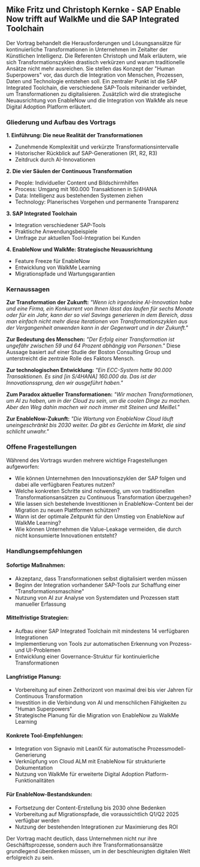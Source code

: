 ## Mike Fritz und Christoph Kernke - SAP Enable Now trifft auf WalkMe und die SAP Integrated Toolchain

Der Vortrag behandelt die Herausforderungen und Lösungsansätze für kontinuierliche Transformationen in Unternehmen im Zeitalter der Künstlichen Intelligenz. Die Referenten Christoph und Maik erläutern, wie sich Transformationszyklen drastisch verkürzen und warum traditionelle Ansätze nicht mehr ausreichen. Sie stellen das Konzept der "Human Superpowers" vor, das durch die Integration von Menschen, Prozessen, Daten und Technologie entstehen soll. Ein zentraler Punkt ist die SAP Integrated Toolchain, die verschiedene SAP-Tools miteinander verbindet, um Transformationen zu digitalisieren. Zusätzlich wird die strategische Neuausrichtung von EnableNow und die Integration von WalkMe als neue Digital Adoption Platform erläutert.

### Gliederung und Aufbau des Vortrags

**1. Einführung: Die neue Realität der Transformationen**
- Zunehmende Komplexität und verkürzte Transformationsintervalle
- Historischer Rückblick auf SAP-Generationen (R1, R2, R3)
- Zeitdruck durch AI-Innovationen

**2. Die vier Säulen der Continuous Transformation**
- People: Individueller Content und Bildschirmhilfen
- Process: Umgang mit 160.000 Transaktionen in S/4HANA
- Data: Intelligenz aus bestehenden Systemen ziehen
- Technology: Planerisches Vorgehen und permanente Transparenz

**3. SAP Integrated Toolchain**
- Integration verschiedener SAP-Tools
- Praktische Anwendungsbeispiele
- Umfrage zur aktuellen Tool-Integration bei Kunden

**4. EnableNow und WalkMe: Strategische Neuausrichtung**
- Feature Freeze für EnableNow
- Entwicklung von WalkMe Learning
- Migrationspfade und Wartungsgarantien

### Kernaussagen

**Zur Transformation der Zukunft:**
*"Wenn ich irgendeine AI-Innovation habe und eine Firma, ein Konkurrent von Ihnen lässt das laufen für sechs Monate oder für ein Jahr, kann der so viel Savings generieren in dem Bereich, dass man einfach nicht mehr diese Iterationen von Transformationszyklen aus der Vergangenheit anwenden kann in der Gegenwart und in der Zukunft."*

**Zur Bedeutung des Menschen:**
*"Der Erfolg einer Transformation ist ungefähr zwischen 59 und 64 Prozent abhängig von Personen."* Diese Aussage basiert auf einer Studie der Boston Consulting Group und unterstreicht die zentrale Rolle des Faktors Mensch.

**Zur technologischen Entwicklung:**
*"Ein ECC-System hatte 90.000 Transaktionen. Es sind [in S/4HANA] 160.000 da. Das ist der Innovationssprung, den wir ausgeführt haben."*

**Zum Paradox aktueller Transformationen:**
*"Wir machen Transformationen, um AI zu haben, um in der Cloud zu sein, um die coolen Dinge zu machen. Aber den Weg dahin machen wir noch immer mit Steinen und Meißel."*

**Zur EnableNow-Zukunft:**
*"Die Wartung von EnableNow Cloud läuft uneingeschränkt bis 2030 weiter. Da gibt es Gerüchte im Markt, die sind schlicht unwahr."*

### Offene Fragestellungen

Während des Vortrags wurden mehrere wichtige Fragestellungen aufgeworfen:

- Wie können Unternehmen den Innovationszyklen der SAP folgen und dabei alle verfügbaren Features nutzen?
- Welche konkreten Schritte sind notwendig, um von traditionellen Transformationsansätzen zu Continuous Transformation überzugehen?
- Wie lassen sich bestehende Investitionen in EnableNow-Content bei der Migration zu neuen Plattformen schützen?
- Wann ist der optimale Zeitpunkt für den Umstieg von EnableNow auf WalkMe Learning?
- Wie können Unternehmen die Value-Leakage vermeiden, die durch nicht konsumierte Innovationen entsteht?

### Handlungsempfehlungen

#### Sofortige Maßnahmen:
- Akzeptanz, dass Transformationen selbst digitalisiert werden müssen
- Beginn der Integration vorhandener SAP-Tools zur Schaffung einer "Transformationsmaschine"
- Nutzung von AI zur Analyse von Systemdaten und Prozessen statt manueller Erfassung

#### Mittelfristige Strategien:
- Aufbau einer SAP Integrated Toolchain mit mindestens 14 verfügbaren Integrationen
- Implementierung von Tools zur automatischen Erkennung von Prozess- und UI-Problemen
- Entwicklung einer Governance-Struktur für kontinuierliche Transformationen

#### Langfristige Planung:
- Vorbereitung auf einen Zeithorizont von maximal drei bis vier Jahren für Continuous Transformation
- Investition in die Verbindung von AI und menschlichen Fähigkeiten zu "Human Superpowers"
- Strategische Planung für die Migration von EnableNow zu WalkMe Learning

#### Konkrete Tool-Empfehlungen:
- Integration von Signavio mit LeanIX für automatische Prozessmodell-Generierung
- Verknüpfung von Cloud ALM mit EnableNow für strukturierte Dokumentation
- Nutzung von WalkMe für erweiterte Digital Adoption Platform-Funktionalitäten

#### Für EnableNow-Bestandskunden:
- Fortsetzung der Content-Erstellung bis 2030 ohne Bedenken
- Vorbereitung auf Migrationspfade, die voraussichtlich Q1/Q2 2025 verfügbar werden
- Nutzung der bestehenden Integrationen zur Maximierung des ROI

Der Vortrag macht deutlich, dass Unternehmen nicht nur ihre Geschäftsprozesse, sondern auch ihre Transformationsansätze grundlegend überdenken müssen, um in der beschleunigten digitalen Welt erfolgreich zu sein.